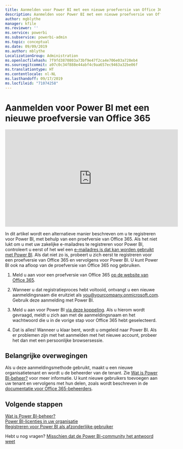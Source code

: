 ```yaml
---
title: Aanmelden voor Power BI met een nieuwe proefversie van Office 365
description: Aanmelden voor Power BI met een nieuwe proefversie van Office 365
author: mgblythe
manager: kfile
ms.reviewer: ''
ms.service: powerbi
ms.subservice: powerbi-admin
ms.topic: conceptual
ms.date: 09/09/2019
ms.author: mblythe
LocalizationGroup: Administration
ms.openlocfilehash: 7f9fd3870803a73bf9e47f2ca4e706e03a728eb4
ms.sourcegitcommit: a97c0c34f888e44abf4c9aa657ec9463a32be06f
ms.translationtype: HT
ms.contentlocale: nl-NL
ms.lasthandoff: 09/17/2019
ms.locfileid: "71074258"
---
```

# <a name="signing-up-for-power-bi-with-a-new-office-365-trial"></a>Aanmelden voor Power BI met een nieuwe proefversie van Office 365

<iframe width="560" height="315" src="https://www.youtube.com/embed/gbSuFST-Nx4?showinfo=0" frameborder="0" allowfullscreen></iframe>

In dit artikel wordt een alternatieve manier beschreven om u te registreren voor Power BI, met behulp van een proefversie van Office 365. Als het niet lukt om u met uw zakelijke e-mailadres te registreren voor Power BI, controleert u eerst of het wel een [e-mailadres is dat kan worden gebruikt met Power BI](service-self-service-signup-for-power-bi.md#supported-email-addresses). Als dat niet zo is, probeert u zich eerst te registreren voor een proefversie van Office 365 en vervolgens voor Power BI. U kunt Power BI ook na afloop van de proefversie van Office 365 nog gebruiken.

1. Meld u aan voor een proefversie van Office 365 [op de website van Office 365](https://go.microsoft.com/fwlink/p/?LinkID=403802).

1. Wanneer u dat registratieproces hebt voltooid, ontvangt u een nieuwe aanmeldingsnaam die eruitziet als you@yourcompany.onmicrosoft.com. Gebruik deze aanmelding met Power BI.

1. Meld u aan voor Power BI [via deze koppeling](https://app.powerbi.com/signupredirect?pbi_source=web). Als u hierom wordt gevraagd, meldt u zich aan met de aanmeldingsnaam en het wachtwoord die u in de vorige stap voor Office 365 hebt geselecteerd.

1. Dat is alles! Wanneer u klaar bent, wordt u omgeleid naar Power BI. Als er problemen zijn met het aanmelden met het nieuwe account, probeer het dan met een persoonlijke browsersessie.

## <a name="important-considerations"></a>Belangrijke overwegingen

Als u deze aanmeldingsmethode gebruikt, maakt u een nieuwe organisatietenant en wordt u de beheerder van de tenant. Zie [Wat is Power BI-beheer?](service-admin-administering-power-bi-in-your-organization.md) voor meer informatie. U kunt nieuwe gebruikers toevoegen aan uw tenant en vervolgens met hun delen, zoals wordt beschreven in de [documentatie voor Office 365-beheerders](https://support.office.com/en-sg/article/Add-users-individually-to-Office-365---Admin-Help-1970f7d6-03b5-442f-b385-5880b9c256ec).

## <a name="next-steps"></a>Volgende stappen

[Wat is Power BI-beheer?](service-admin-administering-power-bi-in-your-organization.md)  
[Power BI-licenties in uw organisatie](service-admin-licensing-organization.md)  
[Registreren voor Power BI als afzonderlijke gebruiker](service-self-service-signup-for-power-bi.md)

Hebt u nog vragen? [Misschien dat de Power BI-community het antwoord weet](http://community.powerbi.com/)